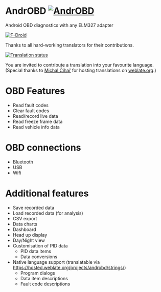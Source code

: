 # AndrOBD [![AndrOBD](https://f-droid.org/repo/icons/com.fr3ts0n.ecu.gui.androbd.10305.png)](https://f-droid.org/repository/browse/?fdfilter=AndrOBD&fdid=com.fr3ts0n.ecu.gui.androbd)
Android OBD diagnostics with any ELM327 adapter

[![F-Droid](https://f-droid.org/wiki/images/0/06/F-Droid-button_get-it-on.png)](https://f-droid.org/repository/browse/?fdfilter=AndrOBD&fdid=com.fr3ts0n.ecu.gui.androbd)

Thanks to all hard-working translators for their contributions.

[![Translation status](https://hosted.weblate.org/widgets/androbd/-/multi-auto.svg)](https://hosted.weblate.org/engage/androbd/?utm_source=widget)

You are invited to contribute a translation into your favourite language. 
(Special thanks to [Michal Čihař](https://github.com/nijel) for hosting translations on [weblate.org](http://weblate.org/).)

# OBD Features
* Read fault codes
* Clear fault codes
* Read/record live data
* Read freeze frame data
* Read vehicle info data

# OBD connections
* Bluetooth
* USB
* Wifi

# Additional features
* Save recorded data
* Load recorded data (for analysis)
* CSV export
* Data charts
* Dashboard
* Head up display
* Day/Night view
* Customisation of PID data
  + PID data items
  + Data conversions
* Native language support (translatable via https://hosted.weblate.org/projects/androbd/strings/)
  + Program dialogs
  + Data item descriptions
  + Fault code descriptions
